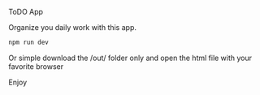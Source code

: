 
ToDO App

Organize you daily work with this app.

```bash
npm run dev
```
Or simple download the /out/ folder only and open the html file with your favorite browser

Enjoy